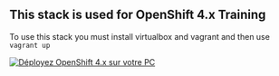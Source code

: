 ## This stack is used for OpenShift 4.x Training
To use this stack you must install virtualbox and vagrant and then use `vagrant up`

[![Déployez OpenShift 4.x sur votre PC](https://user-images.githubusercontent.com/18481009/195693536-f9008bab-162d-414d-96d1-0c4947d30085.png)](https://youtu.be/9T_S6_Ot5QY "Déployez OpenShift 4.x sur votre PC")

